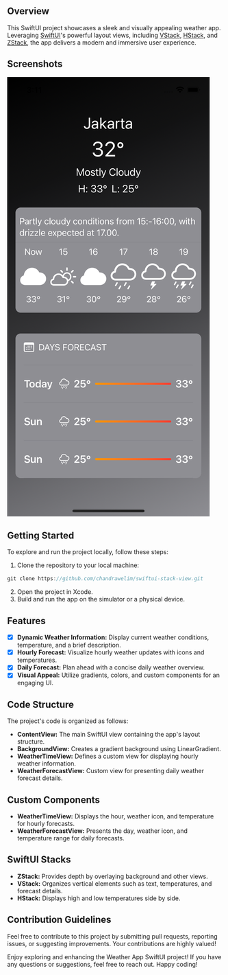 ## Overview

This SwiftUI project showcases a sleek and visually appealing weather app. 
Leveraging [SwiftUI](https://developer.apple.com/xcode/swiftui/)'s powerful layout views, including [VStack](https://developer.apple.com/documentation/swiftui/vstack), [HStack](https://developer.apple.com/documentation/swiftui/hstack), and [ZStack](https://developer.apple.com/documentation/swiftui/zstack), the app delivers a modern and immersive user experience.

## Screenshots

![ss](Resources/ss.png)

## Getting Started

To explore and run the project locally, follow these steps:

1. Clone the repository to your local machine:
```swift
git clone https://github.com/chandrawelim/swiftui-stack-view.git
```
2. Open the project in Xcode.
3. Build and run the app on the simulator or a physical device.

## Features

- [x] **Dynamic Weather Information:** Display current weather conditions, temperature, and a brief description.
- [x] **Hourly Forecast:** Visualize hourly weather updates with icons and temperatures.
- [x] **Daily Forecast:** Plan ahead with a concise daily weather overview.
- [x] **Visual Appeal:** Utilize gradients, colors, and custom components for an engaging UI.

## Code Structure

The project's code is organized as follows:

- **ContentView:** The main SwiftUI view containing the app's layout structure.
- **BackgroundView:** Creates a gradient background using LinearGradient.
- **WeatherTimeView:** Defines a custom view for displaying hourly weather information.
- **WeatherForecastView:** Custom view for presenting daily weather forecast details.

## Custom Components
- **WeatherTimeView:** Displays the hour, weather icon, and temperature for hourly forecasts.
- **WeatherForecastView:** Presents the day, weather icon, and temperature range for daily forecasts.

## SwiftUI Stacks
- **ZStack:** Provides depth by overlaying background and other views.
- **VStack:** Organizes vertical elements such as text, temperatures, and forecast details.
- **HStack:** Displays high and low temperatures side by side.

## Contribution Guidelines
Feel free to contribute to this project by submitting pull requests, reporting issues, or suggesting improvements. Your contributions are highly valued!

Enjoy exploring and enhancing the Weather App SwiftUI project! If you have any questions or suggestions, feel free to reach out. Happy coding!